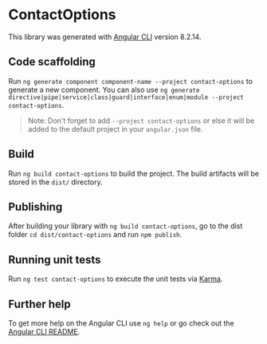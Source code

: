 # ContactOptions

This library was generated with [Angular CLI](https://github.com/angular/angular-cli) version 8.2.14.

## Code scaffolding

Run `ng generate component component-name --project contact-options` to generate a new component. You can also use `ng generate directive|pipe|service|class|guard|interface|enum|module --project contact-options`.
> Note: Don't forget to add `--project contact-options` or else it will be added to the default project in your `angular.json` file. 

## Build

Run `ng build contact-options` to build the project. The build artifacts will be stored in the `dist/` directory.

## Publishing

After building your library with `ng build contact-options`, go to the dist folder `cd dist/contact-options` and run `npm publish`.

## Running unit tests

Run `ng test contact-options` to execute the unit tests via [Karma](https://karma-runner.github.io).

## Further help

To get more help on the Angular CLI use `ng help` or go check out the [Angular CLI README](https://github.com/angular/angular-cli/blob/master/README.md).

